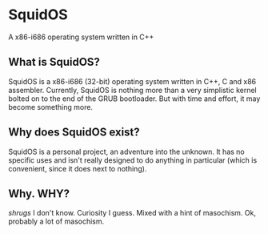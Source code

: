 # SquidOS

A x86-i686 operating system written in C++

## What is SquidOS?

SquidOS is a x86-i686 (32-bit) operating system written in C++, C and x86 assembler. Currently, SquidOS is nothing more than a very simplistic kernel bolted on to the end of the GRUB bootloader. But with time and effort, it may become something more.

## Why does SquidOS exist?

SquidOS is a personal project, an adventure into the unknown. It has no specific uses and isn't really designed to do anything in particular (which is convenient, since it does next to nothing).

## Why. WHY?

*shrugs* I don't know. Curiosity I guess. Mixed with a hint of masochism. Ok, probably a lot of masochism.
